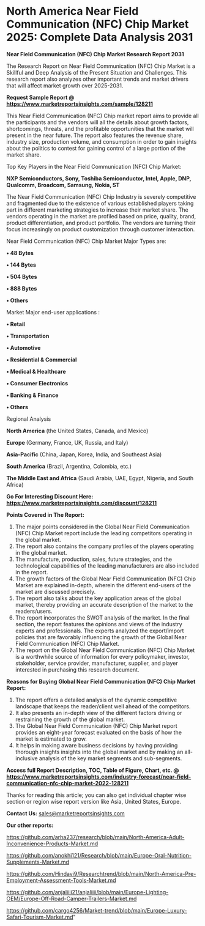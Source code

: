 # North America Near Field Communication (NFC) Chip Market 2025: Complete Data Analysis 2031

<strong>Near Field Communication (NFC) Chip Market Research Report 2031</strong>

The Research Report on Near Field Communication (NFC) Chip Market is a Skillful and Deep Analysis of the Present Situation and Challenges. This research report also analyzes other important trends and market drivers that will affect market growth over 2025-2031.

<strong>Request Sample Report @ <a href=https://www.marketreportsinsights.com/sample/128211>https://www.marketreportsinsights.com/sample/128211</a></strong>

This Near Field Communication (NFC) Chip market report aims to provide all the participants and the vendors will all the details about growth factors, shortcomings, threats, and the profitable opportunities that the market will present in the near future. The report also features the revenue share, industry size, production volume, and consumption in order to gain insights about the politics to contest for gaining control of a large portion of the market share.

Top Key Players in the Near Field Communication (NFC) Chip Market:

<strong>NXP Semiconductors, Sony, Toshiba Semiconductor, Intel, Apple, DNP, Qualcomm, Broadcom, Samsung, Nokia, ST</strong>

The Near Field Communication (NFC) Chip Industry is severely competitive and fragmented due to the existence of various established players taking part in different marketing strategies to increase their market share. The vendors operating in the market are profiled based on price, quality, brand, product differentiation, and product portfolio. The vendors are turning their focus increasingly on product customization through customer interaction.

Near Field Communication (NFC) Chip Market Major Types are:

<strong>• 48 Bytes

• 144 Bytes

• 504 Bytes

• 888 Bytes

• Others</strong>

Market Major end-user applications :

<strong>• Retail

• Transportation

• Automotive

• Residential & Commercial

• Medical & Healthcare

• Consumer Electronics

• Banking & Finance

• Others</strong>

Regional Analysis

</u><strong><b>North America</b></strong> (the United States, Canada, and Mexico)

<strong><b>Europe </b></strong>(Germany, France, UK, Russia, and Italy)

<strong><b>Asia-Pacific</b></strong> (China, Japan, Korea, India, and Southeast Asia)

<strong><b>South America</b></strong> (Brazil, Argentina, Colombia, etc.)

<strong><b>The Middle East and Africa</b></strong> (Saudi Arabia, UAE, Egypt, Nigeria, and South Africa)

<strong>Go For Interesting Discount Here: <a href=https://www.marketreportsinsights.com/discount/128211>https://www.marketreportsinsights.com/discount/128211</a></strong>

<strong>Points Covered in The Report:</strong>
<ol>
  <li>The major points considered in the Global Near Field Communication (NFC) Chip Market report include the leading competitors operating in the global market.</li>
  <li>The report also contains the company profiles of the players operating in the global market.</li>
  <li>The manufacture, production, sales, future strategies, and the technological capabilities of the leading manufacturers are also included in the report.</li>
  <li>The growth factors of the Global Near Field Communication (NFC) Chip Market are explained in-depth, wherein the different end-users of the market are discussed precisely.</li>
  <li>The report also talks about the key application areas of the global market, thereby providing an accurate description of the market to the readers/users.</li>
  <li>The report incorporates the SWOT analysis of the market. In the final section, the report features the opinions and views of the industry experts and professionals. The experts analyzed the export/import policies that are favorably influencing the growth of the Global Near Field Communication (NFC) Chip Market.</li>
  <li>The report on the Global Near Field Communication (NFC) Chip Market is a worthwhile source of information for every policymaker, investor, stakeholder, service provider, manufacturer, supplier, and player interested in purchasing this research document.</li>
</ol>
<strong>Reasons for Buying Global Near Field Communication (NFC) Chip Market Report:</strong>

<ol>
  <li>The report offers a detailed analysis of the dynamic competitive landscape that keeps the reader/client well ahead of the competitors.</li>
  <li>It also presents an in-depth view of the different factors driving or restraining the growth of the global market.</li>
  <li>The Global Near Field Communication (NFC) Chip Market report provides an eight-year forecast evaluated on the basis of how the market is estimated to grow.</li>
  <li>It helps in making aware business decisions by having providing thorough insights insights into the global market and by making an all-inclusive analysis of the key market segments and sub-segments.</li>
</ol>
<strong>Access full Report Description, TOC, Table of Figure, Chart, etc. @ <a href=https://www.marketreportsinsights.com/industry-forecast/near-field-communication-nfc-chip-market-2022-128211>https://www.marketreportsinsights.com/industry-forecast/near-field-communication-nfc-chip-market-2022-128211</a></strong>


Thanks for reading this article; you can also get individual chapter wise section or region wise report version like Asia, United States, Europe.

<strong>Contact Us:</strong>
sales@marketreportsinsights.com

<strong>Our other reports:</strong>

<a href=https://github.com/arha237/research/blob/main/North-America-Adult-Inconvenience-Products-Market.md>https://github.com/arha237/research/blob/main/North-America-Adult-Inconvenience-Products-Market.md</a>

<a href=https://github.com/anokhi121/Research/blob/main/Europe-Oral-Nutrition-Supplements-Market.md>https://github.com/anokhi121/Research/blob/main/Europe-Oral-Nutrition-Supplements-Market.md</a>

<a href=https://github.com/Hindavi9/Researchtrend/blob/main/North-America-Pre-Employment-Assessment-Tools-Market.md>https://github.com/Hindavi9/Researchtrend/blob/main/North-America-Pre-Employment-Assessment-Tools-Market.md</a>

<a href=https://github.com/anjaliiii21/anjaliiii/blob/main/Europe-Lighting-OEM/Europe-Off-Road-Camper-Trailers-Market.md>https://github.com/anjaliiii21/anjaliiii/blob/main/Europe-Lighting-OEM/Europe-Off-Road-Camper-Trailers-Market.md</a>

<a href=https://github.com/cargo4256/Market-trend/blob/main/Europe-Luxury-Safari-Tourism-Market.md>https://github.com/cargo4256/Market-trend/blob/main/Europe-Luxury-Safari-Tourism-Market.md</a>"

